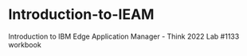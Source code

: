 # Introduction-to-IEAM
Introduction to IBM Edge Application Manager - Think 2022 Lab #1133 workbook
